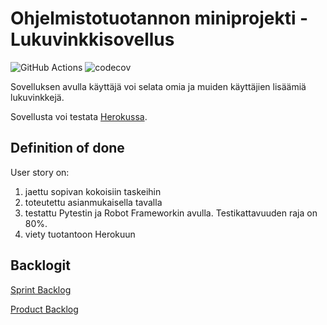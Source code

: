 # Ohjelmistotuotannon miniprojekti - Lukuvinkkisovellus

![GitHub Actions](http://github.com/OhTu-ryhma1-kevat2022/OhTuVinkit/workflows/CI/badge.svg)
![codecov](https://codecov.io/gh/OhTu-ryhma1-kevat2022/OhTuVinkit/branch/master/graph/badge.svg?token=pb2DkzIhC6)

Sovelluksen avulla käyttäjä voi selata omia ja muiden käyttäjien lisäämiä lukuvinkkejä.

Sovellusta voi testata [Herokussa](https://ohtuvinkit.herokuapp.com/).

## Definition of done 

User story on:
1. jaettu sopivan kokoisiin taskeihin 
2. toteutettu asianmukaisella tavalla
3. testattu Pytestin ja Robot Frameworkin avulla. Testikattavuuden raja on 80%. 
4. viety tuotantoon Herokuun

## Backlogit

[Sprint Backlog](https://helsinkifi-my.sharepoint.com/:x:/g/personal/jovajova_ad_helsinki_fi/EbZWsAXdbudPn9_B0XcSLj0BOkojwpKiX2F8R3k8QMAAmQ?e=iDMW3g)

[Product Backlog](https://helsinkifi-my.sharepoint.com/:x:/g/personal/jovajova_ad_helsinki_fi/EbZWsAXdbudPn9_B0XcSLj0BOkojwpKiX2F8R3k8QMAAmQ?e=4GOeoB)
